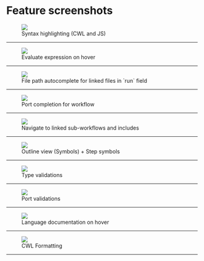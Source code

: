 # Feature screenshots

<figure>
    <img src="https://github.com/denbi/benten/blob/main/media/2019.10.22/syntax-highlighting.png"></img>    
    <figcaption>Syntax highlighting (CWL and JS)</figcaption>
</figure>  
<hr/>

<figure>
    <img src="https://github.com/denbi/benten/blob/main/media/2019.10.22/expression-evaluation-on-hover.png"></img>    
    <figcaption>Evaluate expression on hover</figcaption>
</figure>  
<hr/>

<figure>
    <img src="https://github.com/denbi/benten/blob/main/media/2019.10.22/file-picker.png"></img>
    <figcaption>File path autocomplete for linked files in `run` field</figcaption>
</figure>  
<hr/>
 
<figure>
    <img src="https://github.com/denbi/benten/blob/main/media/2019.10.22/port-connection-picker.png"></img>
    <figcaption>Port completion for workflow</figcaption>
</figure>  
<hr/>

<figure>
    <img src="https://github.com/denbi/benten/blob/main/media/2019.10.22/jump-to-definition.gif"></img>
    <figcaption>Navigate to linked sub-workflows and includes</figcaption>
</figure>  
<hr/>

<figure>
    <img src="https://github.com/denbi/benten/blob/main/media/2019.10.22/outline-view.png"></img>
    <figcaption>Outline view (Symbols) + Step symbols</figcaption>
</figure>  
<hr/>

<figure>
    <img src="https://github.com/denbi/benten/blob/main/media/2019.10.22/type-warnings.png"></img>
    <figcaption>Type validations</figcaption>
</figure>  
<hr/>

<figure>
    <img src="https://github.com/denbi/benten/blob/main/media/2019.10.22/workflow-connection-validations.png"></img>
    <figcaption>Port validations</figcaption>
</figure>  
<hr/>

<figure>
    <img src="https://github.com/denbi/benten/blob/main/media/2020.03.09/documentation-on-hover.png"></img>
    <figcaption>Language documentation on hover</figcaption>
</figure>  
<hr/>

<figure>
    <img src="https://github.com/denbi/benten/blob/main/media/2020.09.15/format-document.gif"></img>
    <figcaption>CWL Formatting</figcaption>
</figure>  
<hr/>
